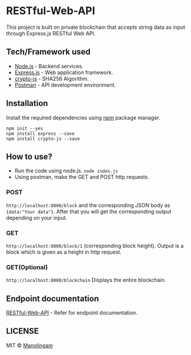 # RESTful-Web-API
This project is built on private blockchain that accepts string data as input through Express.js RESTful Web API.

## Tech/Framework used
* [Node.js](https://nodejs.org/en/) - Backend services.
* [Express.js](https://expressjs.com/) - Web application framework.
* [crypto-js](https://www.npmjs.com/package/crypto-js) - SHA256 Algorithm.
* [Postman](https://www.getpostman.com/) - API development environment.

## Installation
Install the required dependencies using [npm](https://www.npmjs.com/) package manager.
```
npm init --yes
npm install express --save
npm install crypto-js --save
```
## How to use?
* Run the code using node.js.
`node index.js`
* Using postman, make the GET and POST http requests.
### POST
`http://localhost:8000/block` and the corresponding JSON body as `{data:"Your data"}`. After that you will get the corresponding output depending on your input.
### GET
`http://localhost:8000/block/1` (corresponding block height). Output is a block which is given as a height in http request.
### GET(Optional)
`http://localhost:8000/blockchain` Displays the entire blockchain.

## Endpoint documentation
[RESTful-Web-API](https://documenter.getpostman.com/view/5369196/RWaKU9Sq) - Refer for endpoint documentation.

## LICENSE
MIT © [Manolingam](./LICENSE)
